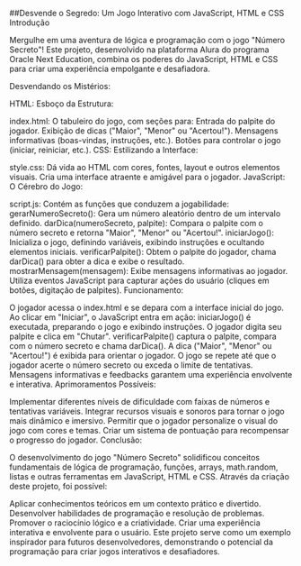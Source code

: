 ##Desvende o Segredo: Um Jogo Interativo com JavaScript, HTML e CSS
Introdução

Mergulhe em uma aventura de lógica e programação com o jogo "Número Secreto"! Este projeto, desenvolvido na plataforma Alura do programa Oracle Next Education, combina os poderes do JavaScript, HTML e CSS para criar uma experiência empolgante e desafiadora.

Desvendando os Mistérios:

HTML: Esboço da Estrutura:

index.html:
O tabuleiro do jogo, com seções para:
Entrada do palpite do jogador.
Exibição de dicas ("Maior", "Menor" ou "Acertou!").
Mensagens informativas (boas-vindas, instruções, etc.).
Botões para controlar o jogo (iniciar, reiniciar, etc.).
CSS: Estilizando a Interface:

style.css:
Dá vida ao HTML com cores, fontes, layout e outros elementos visuais.
Cria uma interface atraente e amigável para o jogador.
JavaScript: O Cérebro do Jogo:

script.js:
Contém as funções que conduzem a jogabilidade:
gerarNumeroSecreto(): Gera um número aleatório dentro de um intervalo definido.
darDica(numeroSecreto, palpite): Compara o palpite com o número secreto e retorna "Maior", "Menor" ou "Acertou!".
iniciarJogo(): Inicializa o jogo, definindo variáveis, exibindo instruções e ocultando elementos iniciais.
verificarPalpite(): Obtem o palpite do jogador, chama darDica() para obter a dica e exibe o resultado.
mostrarMensagem(mensagem): Exibe mensagens informativas ao jogador.
Utiliza eventos JavaScript para capturar ações do usuário (cliques em botões, digitação de palpites).
Funcionamento:

O jogador acessa o index.html e se depara com a interface inicial do jogo.
Ao clicar em "Iniciar", o JavaScript entra em ação:
iniciarJogo() é executada, preparando o jogo e exibindo instruções.
O jogador digita seu palpite e clica em "Chutar".
verificarPalpite() captura o palpite, compara com o número secreto e chama darDica().
A dica ("Maior", "Menor" ou "Acertou!") é exibida para orientar o jogador.
O jogo se repete até que o jogador acerte o número secreto ou exceda o limite de tentativas.
Mensagens informativas e feedbacks garantem uma experiência envolvente e interativa.
Aprimoramentos Possíveis:

Implementar diferentes níveis de dificuldade com faixas de números e tentativas variáveis.
Integrar recursos visuais e sonoros para tornar o jogo mais dinâmico e imersivo.
Permitir que o jogador personalize o visual do jogo com cores e temas.
Criar um sistema de pontuação para recompensar o progresso do jogador.
Conclusão:

O desenvolvimento do jogo "Número Secreto" solidificou conceitos fundamentais de lógica de programação, funções, arrays, math.random, listas e outras ferramentas em JavaScript, HTML e CSS. Através da criação deste projeto, foi possível:

Aplicar conhecimentos teóricos em um contexto prático e divertido.
Desenvolver habilidades de programação e resolução de problemas.
Promover o raciocínio lógico e a criatividade.
Criar uma experiência interativa e envolvente para o usuário.
Este projeto serve como um exemplo inspirador para futuros desenvolvedores, demonstrando o potencial da programação para criar jogos interativos e desafiadores.